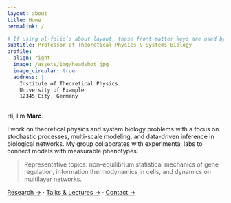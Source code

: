 ```yaml
---
layout: about
title: Home
permalink: /

# If using al-folio’s about layout, these front-matter keys are used by the layout
subtitle: Professor of Theoretical Physics & Systems Biology
profile:
  align: right
  image: /assets/img/headshot.jpg
  image_circular: true
  address: |
    Institute of Theoretical Physics
    University of Example
    12345 City, Germany
---
```


Hi, I’m **Marc**.

I work on theoretical physics and system biology problems with a focus on stochastic processes, multi-scale modeling, and data-driven inference in biological networks. My group collaborates with experimental labs to connect models with measurable phenotypes.

> Representative topics: non-equilibrium statistical mechanics of gene regulation, information thermodynamics in cells, and dynamics on multilayer networks.

[Research →](/research/) · [Talks & Lectures →](/talks/) · [Contact →](/contact/)
